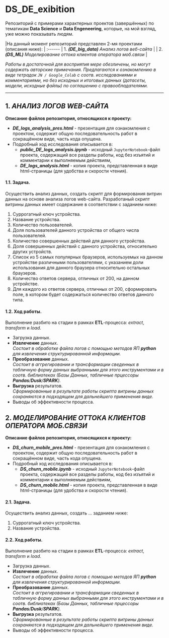 # DS_DE_exibition  

Репозиторий с примерами характерных проектов (завершённых) по тематикам **Data Science** и **Data Engeneering**, которые, на мой взгляд, уже можно показывать людям.  

|На данный момент репозиторий представлен 2-мя проектами (описания ниже):  |
:------
| 1. ***(DE_big_data)*** *Анализ логов веб-сайта* |
| 2. ***(DS_ML)***  *Моделирование оттока клиентов оператора моб.связи* |  

*Работы в достаточной для восприятия мере обезличены, но могут содержать авторские примечания. Предлагаются к ознакомлению в виде тетрадок `JN / Google_Colab` с соотв. исследованиями и комментариями, но без исходных и итоговых данных (датасеты, модели, исходные файлы) по соглашению с правообладателями.*  

***  

## 1. *АНАЛИЗ ЛОГОВ WEB-САЙТА*  

**Описание файлов репозитория, относящихся к проекту:**  

* ***DE_logs_analysis_pres.html*** - презентация для ознакомления с проектом, содержит общую последовательность работ в сокращённом виде, часть кода опущена.
* Подробный ход исследования описывается в:
  - ***public_DE_logs_analysis.ipynb*** - исходный `JupyterNotebook`-файл проекта, содержащий все разделы работы, код без изъятий и комментарии к выполняемым действиям,
  - ***DE_logs_analysis.html*** - копия проекта, представленная в виде html-страницы (для удобства и скорости чтения).  

#### 1.1. Задача.

Осуществить анализ данных, создать скрипт для формирования витрин данных на основе анализа логов web-сайта. Разработаный скрипт витрины данных имеет содержание  в соответствии с заданием ниже:  
  1. Суррогатный ключ устройства.  
  2. Название устройства.  
  3. Количество пользователей.  
  4. Доля пользователей данного устройства от общего числа пользователей.  
  5. Количество совершенных действий для данного устройства.  
  6. Доля совершенных действий с данного устройства, относительно других устройств.  
  7. Список из 5 самых популярных браузеров, используемых на данном устройстве различными пользователями, с указанием доли использования для данного браузера относительно остальных браузеров.  
  8. Количество ответов сервера, отличных от 200, на данном устройстве.  
  9. Для каждого из ответов сервера, отличных от 200, сформировать поле, в котором будет содержаться количество ответов данного типа.  

#### 1.2. Ход работы.  

Выполнение разбито на стадии в рамках **ETL**-процесса: *extract*, *transform* и *load*.
- Загрузка данных.  
- **Извлечение** данных.  
    *Состоит в обработке файла логов с помощью методов ЯП ***python*** для извлечения структурированной информации.*
- **Преобразование** данных.  
    *Состоит в аггрегировании и трансформации сведенных в табличную форму данных выбранными для этого инструментами и в соотв. библиотеках (Базы Данных, табличные прцессоры **Pandas**/**Dusk**/**SPARK**).*  
- **Выгрузка** результатов.  
    *Сформированные в результате работы скрипта витрины данных сохраняются в подходящем для дальнейшего применения виде.*  
- Выводы об эффективности процесса.  


## 2. *МОДЕЛИРОВАНИЕ ОТТОКА КЛИЕНТОВ ОПЕРАТОРА МОБ.СВЯЗИ*  
  
**Описание файлов репозитория, относящихся к проекту:**  

* ***DS_churn_mobile_pres.html*** - презентация для ознакомления с проектом, содержит общую последовательность работ в сокращённом виде, часть кода опущена.
* Подробный ход исследования описывается в:
  - ***DS_churn_mobile.ipynb*** - исходный `JupyterNotebook`-файл проекта, содержащий все разделы работы, код без изъятий и комментарии к выполняемым действиям,  
  - ***DS_churn_mobile.html*** - копия проекта, представленная в виде html-страницы (для удобства и скорости чтения).  

#### 2.1. Задача.

Осуществить анализ данных, создать ... заданием ниже:  

  1. Суррогатный ключ устройства.  
  2. Название устройства.    

#### 2.2. Ход работы.  

Выполнение разбито на стадии в рамках **ETL**-процесса: *extract*, *transform* и *load*.
- Загрузка данных.  
- **Извлечение** данных.  
    *Состоит в обработке файла логов с помощью методов ЯП ***python*** для извлечения структурированной информации.*
- **Преобразование** данных.  
    *Состоит в аггрегировании и трансформации сведенных в табличную форму данных выбранными для этого инструментами и в соотв. библиотеках (Базы Данных, табличные прцессоры **Pandas**/**Dusk**/**SPARK**).*  
- **Выгрузка** результатов.  
    *Сформированные в результате работы скрипта витрины данных сохраняются в подходящем для дальнейшего применения виде.*  
- Выводы об эффективности процесса.
